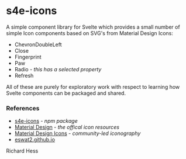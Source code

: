 # s4e-icons

A simple component library for Svelte which provides a small number of simple Icon components based on SVG's from Material Design Icons:

- ChevronDoubleLeft
- Close
- Fingerprint
- Paw
- Radio - _this has a selected property_
- Refresh

All of these are purely for exploratory work with respect to learning how Svelte components can be packaged and shared.

### References

- [s4e-icons][s4e-icons] - _npm package_
- [Material Design][md-icons] - _the offical icon resources_
- [Material Design Icons][mdi-io] - _community-led iconography_
- [eswat2.github.io][eswat2-io]

Richard Hess



[eswat2-io]: https://eswat2.github.io
[md-icons]: https://material.io/resources/icons/
[mdi-io]: https://materialdesignicons.com/
[s4e-icons]: https://www.npmjs.com/package/s4e-icons